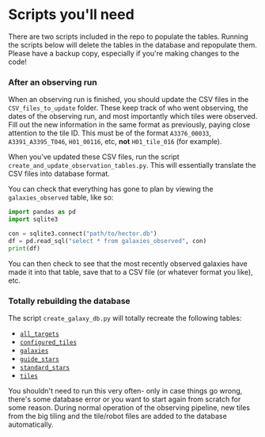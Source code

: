 # Scripts you'll need

There are two scripts included in the repo to populate the tables. Running the scripts below will delete the tables in the database and repopulate them. Please have a backup copy, especially if you're making changes to the code!

### After an observing run

When an observing run is finished, you should update the CSV files in the `CSV_files_to_update` folder. These keep track of who went observing, the dates of the observing run, and most importantly which tiles were observed. Fill out the new information in the same format as previously, paying close attention to the tile ID. This must be of the format `A3376_00033`, `A3391_A3395_T046`, `H01_00116`, etc, **not** `H01_tile_016` (for example).

When you've updated these CSV files, run the script `create_and_update_observation_tables.py`. This will essentially translate the CSV files into database format. 

You can check that everything has gone to plan by viewing the `galaxies_observed` table, like so:

```python
import pandas as pd
import sqlite3

con = sqlite3.connect("path/to/hector.db")
df = pd.read_sql("select * from galaxies_observed", con)
print(df)
```

You can then check to see that the most recently observed galaxies have made it into that table, save that to a CSV file (or whatever format you like), etc.

### Totally rebuilding the database

The script `create_galaxy_db.py` will totally recreate the following tables:

- [`all_targets`](Tables/all_targets.md)
- [`configured_tiles`](Tables/configured_tiles.md)
- [`galaxies`](Tables/galaxies.md)
- [`guide_stars`](Tables/guide_stars.md)
- [`standard_stars`](Tables/standard_stars.md)
- [`tiles`](Tables/tiles.md)

You shouldn't need to run this very often- only in case things go wrong, there's some database error or you want to start again from scratch for some reason. During normal operation of the observing pipeline, new tiles from the big tiling and the tile/robot files are added to the database automatically.